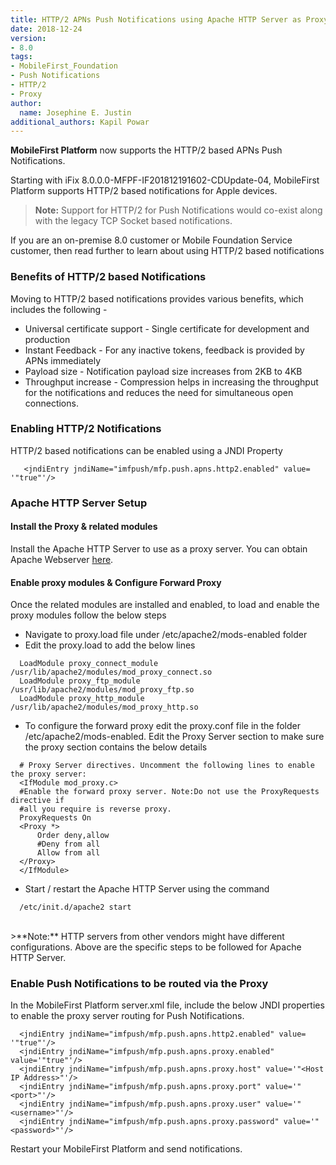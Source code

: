 ```yaml
---
title: HTTP/2 APNs Push Notifications using Apache HTTP Server as Proxy
date: 2018-12-24
version:
- 8.0
tags:
- MobileFirst_Foundation
- Push Notifications
- HTTP/2
- Proxy
author:
  name: Josephine E. Justin
additional_authors: Kapil Powar  
---
```

**MobileFirst Platform** now supports the HTTP/2 based APNs Push Notifications.

Starting with iFix 8.0.0.0-MFPF-IF201812191602-CDUpdate-04, MobileFirst Platform supports HTTP/2 based notifications for Apple devices.

>**Note:** Support for HTTP/2 for Push Notifications would co-exist along with the legacy TCP Socket based notifications.

If you are an on-premise 8.0 customer or Mobile Foundation Service customer, then read further to learn about using HTTP/2 based notifications <br>

### Benefits of HTTP/2 based Notifications

Moving to HTTP/2 based notifications provides various benefits, which includes the following - 

* Universal certificate support - Single certificate for development and production
* Instant Feedback - For any inactive tokens, feedback is provided by APNs immediately
* Payload size - Notification payload size increases from 2KB to 4KB
* Throughput increase - Compression helps in increasing the throughput for the notifications and reduces the need for simultaneous open connections.

### Enabling HTTP/2 Notifications

HTTP/2 based notifications can be enabled using a JNDI Property

 ```
    <jndiEntry jndiName="imfpush/mfp.push.apns.http2.enabled" value= '"true"'/>
 ```   

### Apache HTTP Server Setup 

#### Install the Proxy & related modules

Install the Apache HTTP Server to use as a proxy server.  You can obtain Apache Webserver [here](http://httpd.apache.org/download.cgi).

#### Enable proxy modules & Configure Forward Proxy

Once the related modules are installed and enabled, to load and enable the proxy modules follow the below steps 

* Navigate to proxy.load file under /etc/apache2/mods-enabled folder
* Edit the proxy.load to add the below lines
```
  LoadModule proxy_connect_module /usr/lib/apache2/modules/mod_proxy_connect.so
  LoadModule proxy_ftp_module /usr/lib/apache2/modules/mod_proxy_ftp.so
  LoadModule proxy_http_module /usr/lib/apache2/modules/mod_proxy_http.so
``` 
* To configure the forward proxy edit the proxy.conf file in the folder /etc/apache2/mods-enabled.  Edit the Proxy Server section to make sure the proxy section contains the below details 
```
  # Proxy Server directives. Uncomment the following lines to enable the proxy server:
  <IfModule mod_proxy.c>
  #Enable the forward proxy server. Note:Do not use the ProxyRequests directive if
  #all you require is reverse proxy.
  ProxyRequests On
  <Proxy *>
      Order deny,allow
      #Deny from all
      Allow from all
  </Proxy>
  </IfModule>
``` 
* Start / restart the Apache HTTP Server using the command
```
  /etc/init.d/apache2 start
```
<br>
>**Note:** HTTP servers from other vendors might have different configurations.  Above are the specific steps to be followed for Apache HTTP Server.  
  
### Enable Push Notifications to be routed via the Proxy

In the MobileFirst Platform server.xml file, include the below JNDI properties to enable the proxy server routing for Push Notifications. 

```
  <jndiEntry jndiName="imfpush/mfp.push.apns.http2.enabled" value= '"true"'/>
  <jndiEntry jndiName="imfpush/mfp.push.apns.proxy.enabled" value='"true"'/>
  <jndiEntry jndiName="imfpush/mfp.push.apns.proxy.host" value='"<Host IP Address>"'/>
  <jndiEntry jndiName="imfpush/mfp.push.apns.proxy.port" value='"<port>"'/>
  <jndiEntry jndiName="imfpush/mfp.push.apns.proxy.user" value='"<username>"'/>
  <jndiEntry jndiName="imfpush/mfp.push.apns.proxy.password" value='"<password>"'/>
```

Restart your MobileFirst Platform and send notifications.